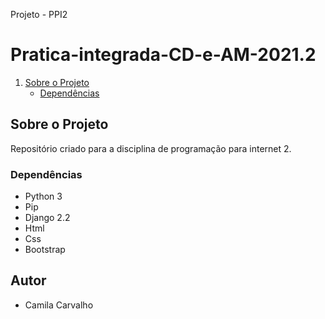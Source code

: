 Projeto - PPI2
# Pratica-integrada-CD-e-AM-2021.2

1. [Sobre o Projeto](#sobre-o-projeto)
    * [Dependências](#Dependências)

## Sobre o Projeto

Repositório criado para a disciplina de programação para internet 2.
### Dependências 

- Python 3
- Pip
- Django 2.2
- Html
- Css
- Bootstrap

## Autor

- Camila Carvalho 

